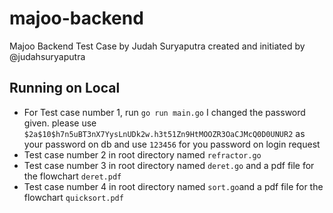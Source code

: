 # majoo-backend

Majoo Backend Test Case by Judah Suryaputra
created and initiated by @judahsuryaputra

## Running on Local
- For Test case number 1, run `go run main.go`
I changed the password given. please use
`$2a$10$h7n5uBT3nX7YysLnUDk2w.h3t51Zn9HtMOOZR3OaCJMcQ0D0UNUR2` as your password on db and use `123456` for you password on login request
- Test case number 2 in root directory named `refractor.go`
- Test case number 3 in root directory named `deret.go` and a pdf file for the flowchart `deret.pdf`
- Test case number 4 in root directory named `sort.go`and a pdf file for the flowchart `quicksort.pdf`
